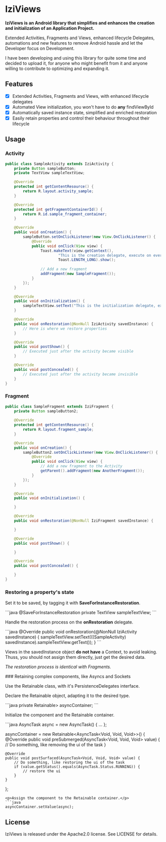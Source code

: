 # IziViews
<p><strong>IziViews is an Android library that simplifies and enhances the creation and initialization of an Application Project.</strong></p>
<p>Extended Activities, Fragments and Views, enhanced lifecycle Delegates, automations and new features to remove Android hassle and let the Developer focus on Development.</p>
<p>I have been developing and using this library for quite some time and decided to upload it, for anyone who might benefit from it and anyone willing to contribute to optimizing and expanding it.</p>

## Features
 - [x] Extended Activities, Fragments and Views, with enhanced lifecycle delegates
 - [x] Automated View initialization, you won't have to do <strong>any</strong> findViewById
 - [x] Automatically saved instance state, simplified and enriched restoration
 - [x] Easily retain properties and control their behaviour throughout their lifecycle

## Usage
### Activity
```java
public class SampleActivity extends IziActivity {
    private Button sampleButton;
    private TextView sampleTextView;

    @Override
    protected int getContentResource() {
        return R.layout.activity_sample;
    }

    @Override
    protected int getFragmentContainerId() {
        return R.id.sample_fragment_container;
    }

    @Override
    public void onCreation() {
        sampleButton.setOnClickListener(new View.OnClickListener() {
            @Override
            public void onClick(View view) {
                Toast.makeText(view.getContext(),
                        "This is the creation delegate, execute on every configuration change",
                        Toast.LENGTH_LONG).show();
                
                // Add a new fragment
                addFragment(new SampleFragment());
            }
        });
    }

    @Override
    public void onInitialization() {
        sampleTextView.setText("This is the initialization delegate, executed only once.");
    }

    @Override
    public void onRestoration(@NonNull IziActivity savedInstance) {
        // Here is where we restore properties
    }

    @Override
    public void postShown() {
        // Executed just after the activity became visible
    }

    @Override
    public void postConcealed() {
        // Executed just after the activity became invisible
    }
}
```
### Fragment
```java
public class SampleFragment extends IziFragment {
    private Button sampleButton2;
    
    @Override
    protected int getContentResource() {
        return R.layout.fragment_sample;
    }

    @Override
    public void onCreation() {
        sampleButton2.setOnClickListener(new View.OnClickListener() {
            @Override
            public void onClick(View view) {
                // Add a new fragment to the Activity
                getParent().addFragment(new AnotherFragment());
            }
        });
    }

    @Override
    public void onInitialization() {

    }

    @Override
    public void onRestoration(@NonNull IziFragment savedInstance) {

    }

    @Override
    public void postShown() {

    }

    @Override
    public void postConcealed() {

    }
}
```
### Restoring a property's state
<p>Set it to be saved, by tagging it with <strong>SaveForInstanceRestoration</strong>.</p>
```java
@SaveForInstanceRestoration
private TextView sampleTextView;
```
<p>Handle the restoration process on the <strong>onRestoration</strong> delegate.</p>
```java
@Override
public void onRestoration(@NonNull IziActivity savedInstance) {
    sampleTextView.setText(((SampleActivity) savedInstance).sampleTextView.getText());
}
```
<p>Views in the savedInstance object <strong>do not have</strong> a Context, to avoid leaking. Thuss, you should not assign them directly, just get the desired data.</p>
<p><i>The restoration process is identical with Fragments.</i></p>
### Retaining complex components, like Asyncs and Sockets
<p>Use the Retainable class, with it's PersistenceDelegates interface.</p>
<p>Declare the Retainable object, adapting it to the desired type.</p>
```java
private Retainable<AsyncTask<Void, Void, Void>> asyncContainer;
```
<p>Initialize the component and the Retainable container.</p>
```java
AsyncTask<Void, Void, Void> async = new AsyncTask<Void, Void, Void>() { ... };

asyncContainer = new Retainable<AsyncTask<Void, Void, Void>>() {
    @Override
    public void preSubmerged(AsyncTask<Void, Void, Void> value) {
        // Do something, like removing the ui of the task
    }

    @Override
    public void postSurfaced(AsyncTask<Void, Void, Void> value) {
        // Do something, like restoring the ui of the task
        if (value.getStatus().equals(AsyncTask.Status.RUNNING)) {
            // restore the ui
        }
    }
};
```
<p>Assign the component to the Retainable container.</p>
```java
asyncContainer.setValue(async);
```
## License
IziViews is released under the Apache2.0 license. See LICENSE for details.
